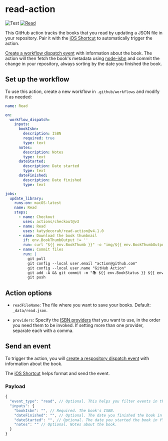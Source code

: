 # read-action

![Test](https://github.com/katydecorah/read-action/workflows/Test/badge.svg?branch=main) [![Read](https://github.com/katydecorah/read-action/actions/workflows/read.yml/badge.svg)](https://github.com/katydecorah/read-action/actions/workflows/read.yml)

This GitHub action tracks the books that you read by updating a JSON file in your repository. Pair it with the [iOS Shortcut](shortcut/README.md) to automatically trigger the action.

[Create a workflow dispatch event](https://docs.github.com/en/rest/actions/workflows#create-a-workflow-dispatch-event) with information about the book. The action will then fetch the book's metadata using [node-isbn](https://www.npmjs.com/package/node-isbn) and commit the change in your repository, always sorting by the date you finished the book.

<!-- START GENERATED DOCUMENTATION -->

## Set up the workflow

To use this action, create a new workflow in `.github/workflows` and modify it as needed:

```yml
name: Read

on:
  workflow_dispatch:
    inputs:
      bookIsbn:
        description: ISBN
        required: true
        type: text
      notes:
        description: Notes
        type: text
      dateStarted:
        description: Date started
        type: text
      dateFinished:
        description: Date finished
        type: text

jobs:
  update_library:
    runs-on: macOS-latest
    name: Read
    steps:
      - name: Checkout
        uses: actions/checkout@v3
      - name: Read
        uses: katydecorah/read-action@v4.1.0
      - name: Download the book thumbnail
        if: env.BookThumbOutput != ''
        run: curl "${{ env.BookThumb }}" -o "img/${{ env.BookThumbOutput }}"
      - name: Commit files
        run: |
          git pull
          git config --local user.email "action@github.com"
          git config --local user.name "GitHub Action"
          git add -A && git commit -m "📚 ${{ env.BookStatus }} ${{ env.BookTitle }}"
          git push
```

## Action options

- `readFileName`: The file where you want to save your books. Default: `_data/read.json`.

- `providers`: Specify the [ISBN providers](https://github.com/palmerabollo/node-isbn#setting-backend-providers) that you want to use, in the order you need them to be invoked. If setting more than one provider, separate each with a comma.

<!-- END GENERATED DOCUMENTATION -->

## Send an event

To trigger the action, you will [create a respository dispatch event](https://docs.github.com/en/rest/repos/repos#create-a-repository-dispatch-event) with information about the book.

The [iOS Shortcut](shortcut/README.md) helps format and send the event.

### Payload

```js
{
  "event_type": "read", // Optional. This helps you filter events in the workflow, in case you have more than one.
  "inputs": {
    "bookIsbn": "", // Required. The book's ISBN.
    "dateFinished": "", // Optional. The date you finished the book in YYYY-MM-DD format. The default date is today (unless dateStarted is defined, then it is `undefined`).
    "dateStarted": "", // Optional. The date you started the book in YYYY-MM-DD format. The default date is `undefined`.
    "notes": "" // Optional. Notes about the book.
  }
}
```
